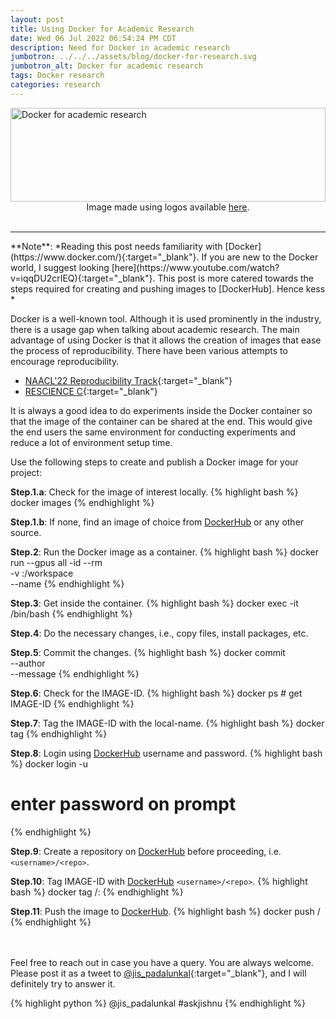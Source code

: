 ```yaml
---
layout: post
title: Using Docker for Academic Research
date: Wed 06 Jul 2022 06:54:24 PM CDT
description: Need for Docker in academic research
jumbotron: ../../../assets/blog/docker-for-research.svg
jumbotron_alt: Docker for academic research
tags: Docker research
categories: research
---
```

<img src="../../../assets/blog/docker-for-research.svg" alt="Docker for academic research" width="100%" height="150px" >
<center>Image made using logos available <a href='https://www.docker.com/company/newsroom/media-resources/' target="_blank">here</a>.</center><br>
<hr>
**Note**: *Reading this post needs familiarity with [Docker](https://www.docker.com/){:target="_blank"}. If you are new to the Docker world, I suggest looking [here](https://www.youtube.com/watch?v=iqqDU2crIEQ){:target="_blank"}. This post is more catered towards the steps required for creating and pushing images to [DockerHub]. Hence kess *


<!-- <hr> -->

Docker is a well-known tool. Although it is used prominently in the industry, there is a usage gap when talking about academic research. The main advantage of using Docker is that it allows the creation of images that ease the process of reproducibility. There have been various attempts to encourage reproducibility.

- [NAACL'22 Reproducibility Track](https://naacl2022-reproducibility-track.github.io/tutorial/){:target="_blank"}
- [RESCIENCE C](http://rescience.githb.io/){:target="_blank"}

It is always a good idea to do experiments inside the Docker container so that the image of the container can be shared at the end. This would give the end users the same environment for conducting experiments and reduce a lot of environment setup time.

[DockerHub]: https://hub.docker.com/

Use the following steps to create and publish a Docker image for your project:

**Step.1.a**: Check for the image of interest locally.
{% highlight bash %}
docker images
{% endhighlight %}

**Step.1.b**: If none, find an image of choice from [DockerHub] or any other source.


**Step.2**: Run the Docker image as a container.
{% highlight bash %}
docker run --gpus all -id --rm \
-v <cloned-repo>:/workspace \
--name <container-name> <docker-image>
{% endhighlight %}

**Step.3**: Get inside the container.
{% highlight bash %}
docker exec -it <container-name> /bin/bash
{% endhighlight %}

**Step.4**: Do the necessary changes, i.e., copy files, install packages, etc.

**Step.5**: Commit the changes.
{% highlight bash %}
docker commit \
--author <author-email> \
--message <commit-message> 
<container-name>
{% endhighlight %}

**Step.6**: Check for the IMAGE-ID.
{% highlight bash %}
docker ps # get IMAGE-ID
{% endhighlight %}

**Step.7**: Tag the IMAGE-ID with the local-name.
{% highlight bash %}
docker tag <IMAGE-ID> <local-name>
{% endhighlight %}

**Step.8**: Login using [DockerHub] username and password.
{% highlight bash %}
docker login -u <username>
# enter password on prompt
{% endhighlight %}


**Step.9**: Create a repository on [DockerHub] before proceeding, i.e. `<username>/<repo>`.

**Step.10**: Tag IMAGE-ID with [DockerHub] `<username>/<repo>`. 
{% highlight bash %}
docker tag <IMAGE-ID> <username>/<repo>:<tag>
{% endhighlight %}

**Step.11**: Push the image to [DockerHub].
{% highlight bash %}
docker push <username>/<repo>
{% endhighlight %}

<br><br>
Feel free to reach out in case you have a query. You are always welcome. <br>
Please post it as a tweet to
[@jis_padalunkal](https://twitter.com/jis_padalunkal){:target="_blank"}, and I will definitely try to answer it.

{% highlight python %}
@jis_padalunkal #askjishnu <your question>
{% endhighlight %}
